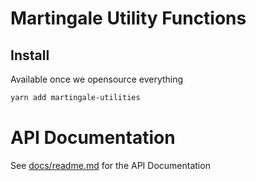 # Martingale Utility Functions


## Install

Available once we opensource everything

```sh
yarn add martingale-utilities
```

# API Documentation

See [docs/readme.md](docs/readme.md) for the API Documentation
